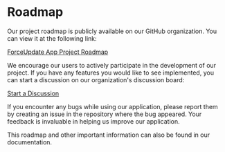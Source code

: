 # Roadmap

Our project roadmap is publicly available on our GitHub organization. You can view it at the following link:

[ForceUpdate App Project Roadmap](https://github.com/orgs/forceupdate-app/projects/3/views/1)

We encourage our users to actively participate in the development of our project. If you have any features you would like to see implemented, you can start a discussion on our organization's discussion board:

[Start a Discussion](https://github.com/orgs/forceupdate-app/discussions)

If you encounter any bugs while using our application, please report them by creating an issue in the repository where the bug appeared. Your feedback is invaluable in helping us improve our application.

This roadmap and other important information can also be found in our documentation.
